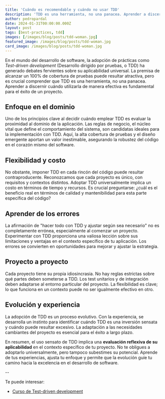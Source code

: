 ```yaml
---
title: 'Cuándo es recomendable y cuándo no usar TDD'
description: 'TDD es una herramienta, no una panacea. Aprender a discernir cuándo utilizarla de manera efectiva es fundamental para el éxito de un proyecto software.'
author: pedropardal
date: 2024-01-31T00:00:00.000Z
layout: post
tags: [best-practices, tdd]
images: [/images/blog/posts/tdd-woman.jpg]
featured_image: /images/blog/posts/tdd-woman.jpg
card_image: /images/blog/posts/tdd-woman.jpg
---
```


En el mundo del desarrollo de software, la adopción de prácticas como *Test-driven development* (Desarrollo dirigido por pruebas, o TDD) ha generado debates fervientes sobre su aplicabilidad universal. La premisa de alcanzar un 100% de cobertura de pruebas puede resultar atractiva, pero es crucial comprender que TDD es una herramienta, no una panacea. Aprender a discernir cuándo utilizarla de manera efectiva es fundamental para el éxito de un proyecto.

## Enfoque en el dominio
Uno de los principios clave al decidir cuándo emplear TDD es evaluar la proximidad al dominio de la aplicación. Las reglas de negocio, el núcleo vital que define el comportamiento del sistema, son candidatas ideales para la implementación con TDD. Aquí, la alta cobertura de pruebas y el diseño emergente aportan un valor inestimable, asegurando la robustez del código en el corazón mismo del software.

## Flexibilidad y costo
No obstante, imponer TDD en cada rincón del código puede resultar contraproducente. Reconozcamos que cada proyecto es único, con requisitos y contextos distintos. Adoptar TDD universalmente implica un costo en términos de tiempo y recursos. Es crucial preguntarse: ¿cuál es el beneficio real en términos de calidad y mantenibilidad para esta parte específica del código?

## Aprender de los errores
La afirmación de "hacer todo con TDD y ajustar según sea necesario" no es completamente errónea, especialmente al comenzar un proyecto. Experimentar con TDD proporciona una valiosa lección sobre sus limitaciones y ventajas en el contexto específico de tu aplicación. Los errores se convierten en oportunidades para mejorar y ajustar la estrategia.

## Proyecto a proyecto
Cada proyecto tiene su propia idiosincrasia. No hay reglas estrictas sobre qué partes deben someterse a TDD. Los test unitarios y de integración deben adaptarse al entorno particular del proyecto. La flexibilidad es clave; lo que funciona en un contexto puede no ser igualmente efectivo en otro.

## Evolución y experiencia
La adopción de TDD es un proceso evolutivo. Con la experiencia, se desarrolla un instinto para identificar cuándo TDD es una inversión sensata y cuándo puede resultar excesivo. La adaptación a las necesidades cambiantes del proyecto es esencial para el éxito a largo plazo.

En resumen, el uso sensato de TDD implica una **evaluación reflexiva de su aplicabilidad** en el contexto específico de tu proyecto. No te obligues a adoptarlo universalmente, pero tampoco subestimes su potencial. Aprende de tus experiencias, ajusta tu enfoque y permite que la evolución guíe tu camino hacia la excelencia en el desarrollo de software.

--

Te puede interesar:

- [Curso de Test-driven development](https://www.exeal.com/cursos/test-driven-development/)
